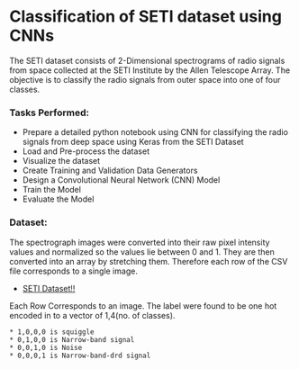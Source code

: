 # Classification of SETI dataset using CNNs
The SETI dataset consists of 2-Dimensional spectrograms of radio signals from space collected at the SETI Institute by the Allen Telescope Array. The  objective  is  to classify the radio signals from outer space into one of four classes.

### Tasks Performed:

  * Prepare a detailed python notebook using CNN for classifying the radio signals from deep space using Keras from the SETI Dataset
  * Load and Pre-process the dataset
  * Visualize the dataset
  * Create Training and Validation Data Generators
  * Design a Convolutional Neural Network (CNN) Model
  * Train the Model
  * Evaluate the Model 
  
### Dataset:

The spectrograph images were converted into their raw pixel intensity values and normalized so the values lie between 0 and 1. They are then converted into an array by stretching them. Therefore each row of the CSV file corresponds to a single image.

- [SETI Dataset!!](https://www.dropbox.com/sh/pwbc7gvqqmn9fzk/AAAL2Tpy1Bx151AtjnbCIedma?dl=0)

Each Row Corresponds to an image.
The label were found to be one hot encoded in to a vector of 1,4(no. of classes).

    * 1,0,0,0 is squiggle
    * 0,1,0,0 is Narrow-band signal
    * 0,0,1,0 is Noise
    * 0,0,0,1 is Narrow-band-drd signal
